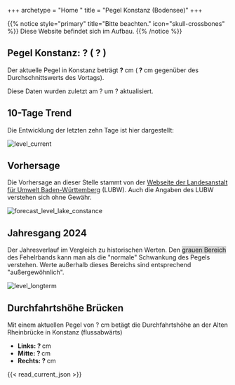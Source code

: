 +++
archetype = "Home "
title = "Pegel Konstanz (Bodensee)"
+++

{{% notice style="primary" title="Bitte beachten." icon="skull-crossbones" %}}
Diese Website befindet sich im Aufbau.
{{% /notice %}}

<h2>Pegel Konstanz: <span id=website_current_level_head> ? </span> (<span id=website_change_vs_yesterday_head> ? </span>) </h2>

Der aktuelle Pegel in Konstanz beträgt <b><span id=website_current_level> ? </span></b> cm (<b><span id=website_change_vs_yesterday> ? </span></b> cm gegenüber des Durchschnittswerts des Vortags).

Diese Daten wurden zuletzt am <span id=website_mostrecent_date> ? </span> um <span id=website_mostrecent_time> ? </span> aktualisiert.


## 10-Tage Trend

Die Entwicklung der letzten zehn Tage ist hier dargestellt:

![level_current](https://pegel-konstanz-for-website.s3.eu-central-1.amazonaws.com/graph/DE/current_DE.png)


## Vorhersage

Die Vorhersage an dieser Stelle stammt von der [Webseite der Landesanstalt für Umwelt Baden-Württemberg](https://www.hvz.baden-wuerttemberg.de/pegel.html?id=00007) (LUBW). Auch die Angaben des LUBW verstehen sich ohne Gewähr.

![forecast_level_lake_constance](https://www.hvz.baden-wuerttemberg.de/gifs/00007-2001.GIF)


## Jahresgang 2024

Der Jahresverlauf im Vergleich zu historischen Werten. Den <span style="background-color: lightgrey">grauen Bereich</span> des Fehelrbands kann man als die "normale" Schwankung des Pegels verstehen. Werte außerhalb dieses Bereichs sind entsprechend "außergewöhnlich".

![level_longterm](https://pegel-konstanz-for-website.s3.eu-central-1.amazonaws.com/graph/DE/longterm_DE.png)


## Durchfahrtshöhe Brücken

Mit einem aktuellen Pegel von <span id=website_current_level_bridge> ? </span> cm betägt die Durchfahrtshöhe an der Alten Rheinbrücke in Konstanz (flussabwärts)

<ul>
  <li><b>Links: <span id=website_bridge_kn_left> ? </span></b> cm</li>
  <li><b>Mitte: <span id=website_bridge_kn_center> ? </span></b> cm</li>
  <li><b>Rechts: <span id=website_bridge_kn_right> ? </span></b> cm</li>
</ul>


{{< read_current_json >}} 